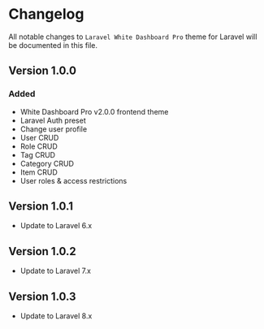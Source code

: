 # Changelog

All notable changes to `Laravel White Dashboard Pro` theme for Laravel will be documented in this file.

## Version 1.0.0

### Added
- White Dashboard Pro v2.0.0 frontend theme
- Laravel Auth preset
- Change user profile
- User CRUD
- Role CRUD
- Tag CRUD
- Category CRUD
- Item CRUD
- User roles & access restrictions

## Version 1.0.1

- Update to Laravel 6.x

## Version 1.0.2

- Update to Laravel 7.x

## Version 1.0.3

- Update to Laravel 8.x
